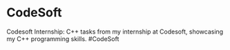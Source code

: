 # CodeSoft
Codesoft Internship: C++ tasks from my internship at Codesoft, showcasing my C++ programming skills. #CodeSoft

